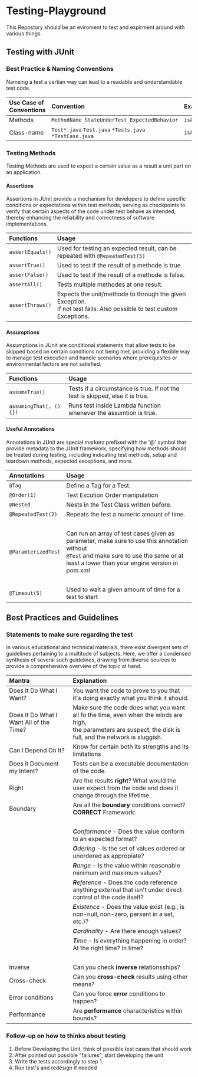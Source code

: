 # Testing-Playground

This Repostory should be an eviroment to test and expirment around with various things

## Testing with JUnit

### Best Practice & Naming Conventions

Nameing a test a certian way can lead to a readable and understandable test code.

| Use Case of Conventions | Convention                                              | Example                            |
| :---------------------- | :------------------------------------------------------ | :--------------------------------- |
| Methods                 | `MethodName_StateUnderTest_ExpectedBehavior`            | `isAdult_AgeLessThan18_False`      |
| Class-name              | `Test*.java` `Test.java` `*Tests.java` `*TestCase.java` | `isAdult_AgeLessThan18_False_Test` |

### Testing Methods

Testing Methods are used to expect a certain value as a result a unit part on an application.

#### Assertions

Assertions in JUnit provide a mechanism for developers to define specific conditions or expectations within test methods, serving as checkpoints to verify that certain aspects of the code under test behave as intended, thereby enhancing the reliability and correctness of software implementations.

| Functions        | Usage                                                                                                                     |
| :--------------- | :------------------------------------------------------------------------------------------------------------------------ |
| `assertEquals()` | Used for testing an expected result, can be repeated with `@RepeatedTest(5)`                                              |
| `assertTrue()`   | Used to test if the result of a methode is true.                                                                          |
| `assertFalse()`  | Used to test if the result of a methode is false.                                                                         |
| `assertAll()`    | Tests multiple methodes at one result.                                                                                    |
| `assertThrows()` | Expects the unit/methode to through the given Exception. <br> If not test fails. Also possible to test custom Exceptions. |

#### Assumptions

Assumptions in JUnit are conditional statements that allow tests to be skipped based on certain conditions not being met, providing a flexible way to manage test execution and handle scenarios where prerequisites or environmental factors are not satisfied.

| Functions               | Usage                                                                         |
| :---------------------- | :---------------------------------------------------------------------------- |
| `assumeTrue()`          | Tests if a circumstance is true. If not the test is skipped, else it is true. |
| `assumingThat(, () {})` | Runs test inside Lambda function whenever the assumtion is true.              |

#### Useful Annotations

Annotations in JUnit are special markers prefixed with the '@' symbol that provide metadata to the JUnit framework, specifying how methods should be treated during testing, including indicating test methods, setup and teardown methods, expected exceptions, and more.

| Annotations         | Usage                                                                                                                                                                                          |
| :------------------ | :--------------------------------------------------------------------------------------------------------------------------------------------------------------------------------------------- |
| `@Tag`              | Define a Tag for a Test.                                                                                                                                                                       |
| `@Order(1)`         | Test Excution Order manipulation                                                                                                                                                               |
| `@Nested`           | Nests in the Test Class written before.                                                                                                                                                        |
| `@RepeatedTest(2)`  | Repeats the test a numeric amount of time.                                                                                                                                                     |
|                     | <br>                                                                                                                                                                                           |
| `@ParamterizedTest` | Can run an array of test cases given as parameter, make sure to use this annotation without <br> `@Test` and make sure to use the same or at least a lower than your engine version in pom.xml |
|                     | <br>                                                                                                                                                                                           |
| `@Timeout(5)`       | Used to wait a given amount of time for a test to start                                                                                                                                        |

## Best Practices and Guidelines

### Statements to make sure regarding the test

In various educational and technical materials, there exist divergent sets of guidelines pertaining to a multitude of subjects. Here, we offer a condensed synthesis of several such guidelines, drawing from diverse sources to provide a comprehensive overview of the topic at hand.

| Mantra                                  | Explanation                                                                                                                                                          |
| :-------------------------------------- | :------------------------------------------------------------------------------------------------------------------------------------------------------------------- |
| Does It Do What I Want?                 | You want the code to prove to you that it's doing exactly what you think it should.                                                                                  |
| Does It Do What I Want All of the Time? | Make sure the code does what you want all fo the time, even when the winds are high, <br> the parameters are suspect, the disk is full, and the network is sluggish. |
| Can I Depend On It?                     | Know for certain both its strengths and its limitations                                                                                                              |
| Does it Document my Intent?             | Tests can be a executable documentation of the code.                                                                                                                 |
| Right                                   | Are the results **right**? What would the user expect from the code and does it change through the lifetime.                                                         |
| Boundary                                | Are all the **boundary** conditions correct? **CORRECT** Framework: <br>                                                                                             |
|                                         | <br>                                                                                                                                                                 |
|                                         | _**C**onformance_ - Does the value conform to an expected format?                                                                                                    |
|                                         | _**O**dering_ - Is the set of values ordered or unordered as appropiate?                                                                                             |
|                                         | _**R**ange_ - Is the value within reasonable minimum and maximum values?                                                                                             |
|                                         | _**R**eference_ - Does the code reference anything external that isn't under direct control of the code itself?                                                      |
|                                         | _**E**xistence_ - Does the value exist (e.g., is non-null, non-zero, persent in a set, etc.)?                                                                        |
|                                         | _**C**ardinality_ - Are there enough values?                                                                                                                         |
|                                         | _**T**ime_ - Is everything happening in order? At the right time? In time? <br>                                                                                      |
|                                         | <br>                                                                                                                                                                 |
| Inverse                                 | Can you check **inverse** relationsships?                                                                                                                            |
| Cross-check                             | Can you **cross-check** results using other means?                                                                                                                   |
| Error conditions                        | Can you force **error** conditions to happen?                                                                                                                        |
| Performance                             | Are **performance** characteristics within bounds?                                                                                                                   |

### Follow-up on how to thinks about testing

1. Before Developing the Unit, think of possible test cases that should work
2. After pointed out possible "failures", start developing the unit
3. Write the tests accordingly to step 1.
4. Run test's and redesign if needed
